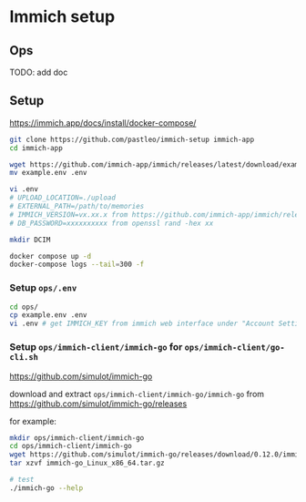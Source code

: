 Immich setup
===

## Ops

TODO: add doc

## Setup

https://immich.app/docs/install/docker-compose/

```bash
git clone https://github.com/pastleo/immich-setup immich-app
cd immich-app

wget https://github.com/immich-app/immich/releases/latest/download/example.env
mv example.env .env

vi .env
# UPLOAD_LOCATION=./upload
# EXTERNAL_PATH=/path/to/memories
# IMMICH_VERSION=vx.xx.x from https://github.com/immich-app/immich/releases
# DB_PASSWORD=xxxxxxxxxx from openssl rand -hex xx

mkdir DCIM

docker compose up -d
docker-compose logs --tail=300 -f
```

### Setup `ops/.env`

```bash
cd ops/
cp example.env .env
vi .env # get IMMICH_KEY from immich web interface under "Account Settings"
```

### Setup `ops/immich-client/immich-go` for `ops/immich-client/go-cli.sh`

https://github.com/simulot/immich-go

download and extract `ops/immich-client/immich-go/immich-go` from https://github.com/simulot/immich-go/releases

for example:

```bash
mkdir ops/immich-client/immich-go
cd ops/immich-client/immich-go
wget https://github.com/simulot/immich-go/releases/download/0.12.0/immich-go_Linux_x86_64.tar.gz
tar xzvf immich-go_Linux_x86_64.tar.gz

# test
./immich-go --help
```
